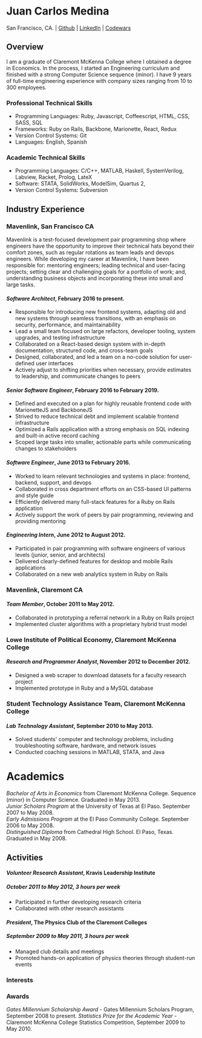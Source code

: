 # Juan Carlos Medina

San Francisco, CA. | [Github](https://github.com/juanca) | [LinkedIn](https://www.linkedin.com/in/medinajuan/) | [Codewars](https://www.codewars.com/users/juanca)

## Overview

I am a graduate of Claremont McKenna College where I obtained a degree in Economics. 
In the process, I started an Engineering curriculum and finished with a strong Computer Science sequence (minor).
I have 9 years of full-time engineering experience with company sizes ranging from 10 to 300 employees. 

### Professional Technical Skills

* Programming Languages:
    Ruby,
    Javascript,
    Coffeescript,
    HTML,
    CSS,
    SASS,
    SQL
* Frameworks:
    Ruby on Rails,
    Backbone,
    Marionette,
    React,
    Redux
* Version Control Systems:
    Git
* Languages: 
    English, 
    Spanish

### Academic Technical Skills

* Programming Languages:
    C/C++,
    MATLAB,
    Haskell,
    SystemVerilog,
    Labview,
    Racket,
    Prolog,
    LateX
* Software:
    STATA,
    SolidWorks,
    ModelSim,
    Quartus 2,
* Version Control Systems:
    Subversion

## Industry Experience

### Mavenlink, San Francisco CA
Mavenlink is a test-focused development pair programming shop where engineers have the opportunity to improve their
technical hats beyond their comfort zones, such as regular rotations as team leads and devops
engineers. While developing my career at Mavenlink, I have been responsible for: 
mentoring engineers; 
leading technical and user-facing projects; 
setting clear and challenging goals for a portfolio of work;
and, understanding business objects and incorporating these into small and large tasks.

#### *Software Architect*, February 2016 to present.

- Responsible for introducing new frontend systems, adapting old and new systems through seamless transitions, with an emphasis on security, performance, and maintainability
- Lead a small team focused on large refactors, developer tooling, system upgrades, and testing infrastructure
- Collaborated on a React-based design system with in-depth documentation, structured code, and cross-team goals
- Designed, collaborated, and led a team on a no-code solution for user-defined user interfaces
- Actively adjust to shifting priorities when necessary, provide estimates to leadership, and communicate changes to peers

#### *Senior Software Engineer*, February 2016 to February 2019.

- Defined and executed on a plan for highly reusable frontend code with MarionetteJS and BackboneJS
- Strived to reduce technical debt and implement scalable frontend infrastructure
- Optimized a Rails application with a strong emphasis on SQL indexing and built-in active record caching
- Scoped large tasks into smaller, actionable parts while communicating changes to stakeholders

#### *Software Engineer*, June 2013 to February 2016.

- Worked to learn relevant technologies and systems in place: frontend, backend, support, and devops
- Collaborated in cross department efforts on an CSS-based UI patterns and style guide
- Efficiently delivered many full-stack features for a Ruby on Rails application
- Actively support the work of peers by pair programming, reviewing and providing mentoring
    
#### *Engineering Intern*, June 2012 to August 2012.

* Participated in pair programming with software engineers of various levels (junior, senior, and architects)
* Delivered clearly-defined features for desktop and mobile Rails applications
* Collaborated on a new web analytics system in Ruby on Rails

### Mavenlink, Claremont CA
#### *Team Member*, October 2011 to May 2012.

* Collaborated in prototyping a referral network in a Ruby on Rails project
* Implemented cluster algorithms with a proprietary hybrid trust model

### Lowe Institute of Political Economy, Claremont McKenna College
#### *Research and Programmer Analyst*, November 2012 to December 2012.

* Designed a web scraper to download datasets for a faculty research project
* Implemented prototype in Ruby and a MySQL database

### Student Technology Assistance Team, Claremont McKenna College
#### *Lab Technology Assistant*, September 2010 to May 2013.

* Solved students' computer and technology problems, including troubleshooting software, hardware, and network issues
* Conducted coaching sessions in MATLAB, STATA, and Java

# Academics
*Bachelor of Arts in Economics* from Claremont McKenna College. Sequence (minor) in Computer Science. Graduated in May 2013.  
*Junior Scholars Program* at the University of Texas at El Paso. September 2007 to May 2008.  
*Early Admissions Program* at the El Paso Community College. September 2006 to May 2008.  
*Distinguished Diploma* from Cathedral High School. El Paso, Texas. Graduated in May 2008.


## Activities

#### *Volunteer Research Assistant*, Kravis Leadership Institute
##### October 2011 to May 2012, 3 hours per week

* Participated in further developing research criteria
* Collaborated with other research assistants

#### *President*, The Physics Club of the Claremont Colleges
##### September 2009 to May 2011, 3 hours per week

* Managed club details and meetings
* Promoted hands-on application of physics theories through student-run events

### Interests


### Awards
*Gates Millennium Scholarship Award* - Gates Millennium Scholars Program, September 2008 to present.
*Statistics Prize for the Academic Year* - Claremont McKenna College Statistics Competition, September 2009 to May 2010.
